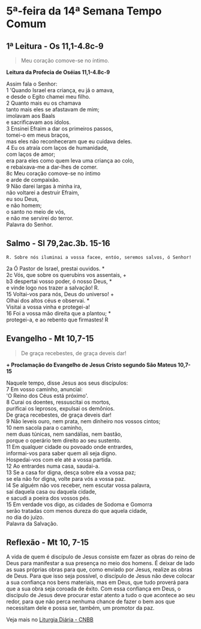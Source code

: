 # 5ª-feira da 14ª Semana Tempo Comum

## 1ª Leitura - Os 11,1-4.8c-9

> Meu coração comove-se no íntimo.

**Leitura da Profecia de Oséias 11,1-4.8c-9**

Assim fala o Senhor:   
1 'Quando Israel era criança, eu já o amava,   
 e desde o Egito chamei meu filho.   
2 Quanto mais eu os chamava   
 tanto mais eles se afastavam de mim;   
 imolavam aos Baals   
 e sacrificavam aos ídolos.   
3 Ensinei Efraim a dar os primeiros passos,   
 tomei-o em meus braços,   
 mas eles não reconheceram que eu cuidava deles.   
4 Eu os atraía com laços de humanidade,   
 com laços de amor;   
 era para eles como quem leva uma criança ao colo,   
 e rebaixava-me a dar-lhes de comer.   
8c Meu coração comove-se no íntimo   
 e arde de compaixão.   
9 Não darei largas à minha ira,   
 não voltarei a destruir Efraim,   
 eu sou Deus,   
 e não homem;   
 o santo no meio de vós,   
 e não me servirei do terror.   
 Palavra do Senhor.

## Salmo - Sl 79,2ac.3b. 15-16

`R. Sobre nós iluminai a vossa facee, entóo, seremos salvos, ó Senhor!`

2a Ó Pastor de Israel, prestai ouvidos. *   
2c Vós, que sobre os querubins vos assentais, +   
b3 despertai vosso poder, ó nosso Deus, *   
 e vinde logo nos trazer a salvação! R.       
15 Voltai-vos para nós, Deus do universo! +   
 Olhai dos altos céus e observai. *   
 Visitai a vossa vinha e protegei-a!   
16 Foi a vossa mão direita que a plantou; *   
 protegei-a, e ao rebento que firmastes! R

## Evangelho - Mt 10,7-15

> De graça recebestes, de graça deveis dar!

**+ Proclamação do Evangelho de Jesus Cristo segundo São Mateus  10,7-15**

Naquele tempo, disse Jesus aos seus discípulos:   
7 Em vosso caminho, anunciai:   
 'O Reino dos Céus está próximo'.   
8 Curai os doentes, ressuscitai os mortos,   
 purificai os leprosos, expulsai os demônios.   
 De graça recebestes, de graça deveis dar!   
9 Não leveis ouro, nem prata, nem dinheiro nos vossos cintos;   
10 nem sacola para o caminho,   
 nem duas túnicas, nem sandálias, nem bastão,   
 porque o operário tem direito ao seu sustento.   
11 Em qualquer cidade ou povoado onde entrardes,   
 informai-vos para saber quem ali seja digno.   
 Hospedai-vos com ele até a vossa partida.   
12 Ao entrardes numa casa, saudai-a.   
13 Se a casa for digna, desça sobre ela a vossa paz;   
 se ela não for digna, volte para vós a vossa paz.   
l4 Se alguém não vos receber, nem escutar vossa palavra,   
 saí daquela casa ou daquela cidade,   
 e sacudi a poeira dos vossos pés.   
15 Em verdade vos digo, as cidades de Sodoma e Gomorra   
 serão tratadas com menos dureza do que aquela cidade,   
 no dia do juízo.   
 Palavra da Salvação.

## Reflexão - Mt 10, 7-15

A vida de quem é discípulo de Jesus consiste em fazer as obras do reino de Deus para manifestar a sua presença no meio dos homens. É deixar de lado as suas próprias obras para que, como enviado por Jesus, realize as obras de Deus. Para que isso seja possível, o discípulo de Jesus não deve colocar a sua confiança nos bens materiais, mas em Deus, que tudo proverá para que a sua obra seja coroada de êxito. Com essa confiança em Deus, o discípulo de Jesus deve procurar estar atento a tudo o que acontece ao seu redor, para que não perca nenhuma chance de fazer o bem aos que necessitam dele e possa ser, também, um promotor da paz.

Veja mais no [Liturgia Diária - CNBB](http://liturgiadiaria.cnbb.org.br/app/user/user/UserView.php?ano=2016&mes=7&dia=7)